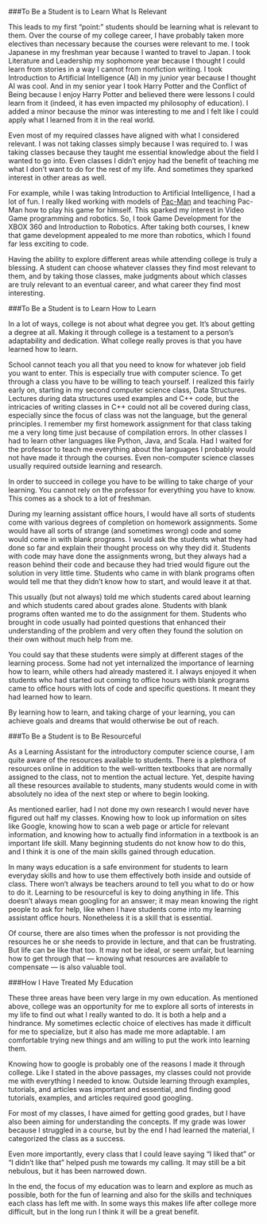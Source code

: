 ###To Be a Student is to Learn What Is Relevant

This leads to my first &ldquo;point:&rdquo; students should be learning what is relevant to them. Over the course of my college career, I have probably taken more electives than necessary because the courses were relevant to me. I took Japanese in my freshman year because I wanted to travel to Japan. I took Literature and Leadership my sophomore year because I thought I could learn from stories in a way I cannot from nonfiction writing. I took Introduction to Artificial Intelligence (AI) in my junior year because I thought AI was cool. And in my senior year I took Harry Potter and the Conflict of Being because I enjoy Harry Potter and believed there were lessons I could learn from it (indeed, it has even impacted my philosophy of education). I added a minor because the minor was interesting to me and I felt like I could apply what I learned from it in the real world.

Even most of my required classes have aligned with what I considered relevant. I was not taking classes simply because I was required to. I was taking classes because they taught me essential knowledge about the field I wanted to go into. Even classes I didn&rsquo;t enjoy had the benefit of teaching me what I don&rsquo;t want to do for the rest of my life. And sometimes they sparked interest in other areas as well.

For example, while I was taking Introduction to Artificial Intelligence, I had a lot of fun. I really liked working with models of <a href="http://en.wikipedia.org/wiki/Pac-Man" target="_blank">Pac-Man</a> and teaching Pac-Man how to play his game for himself. This sparked my interest in Video Game programming and robotics. So, I took 
Game Development for the XBOX 360 and Introduction to Robotics. After taking both courses, I knew that game development appealed to me more than robotics, which I found far less exciting to code.

Having the ability to explore different areas while attending college is truly a blessing. A student can choose whatever classes they find most relevant to them, and by taking those classes, make judgments about which classes are truly relevant to an eventual career, and what career they find most interesting.

###To Be a Student is to Learn How to Learn

In a lot of ways, college is not about what degree you get. It&rsquo;s about getting a degree at all. Making it through college is a testament to a person&rsquo;s adaptability and dedication. What college really proves is that you have learned how to learn.

School cannot teach you all that you need to know for whatever job field you want to enter. This is especially true with computer science. To get through a class you have to be willing to teach yourself. I realized this fairly early on, starting in my second computer science class, Data Structures. Lectures during data structures used examples and C++ code, but the intricacies of writing classes in C++ could not all be covered during class, especially since the focus of class was not the language, but the general principles. I remember my first homework assignment for that class taking me a very long time just because of compilation errors. In other classes I had to learn other languages like Python, Java, and Scala. Had I waited for the professor to teach me everything about the languages I probably would not have made it through the courses. Even non-computer science classes usually required outside learning and research. 

In order to succeed in college you have to be willing to take charge of your learning. You cannot rely on the professor for everything you have to know. This comes as a shock to a lot of freshman.

During my learning assistant office hours, I would have all sorts of students come with various degrees of completion on homework assignments. Some would have all sorts of strange (and sometimes wrong) code and some would come in with blank programs. I would ask the students what they had done so far and explain their thought process on why they did it. Students with code may have done the assignments wrong, but they always had a reason behind their code and because they had tried would figure out the solution in very little time. Students who came in with blank programs often would tell me that they didn&rsquo;t know how to start, and would leave it at that.

This usually (but not always) told me which students cared about learning and which students cared about grades alone. Students with blank programs often wanted me to do the assignment for them. Students who brought in code usually had pointed questions that enhanced their understanding of the problem and very often they found the solution on their own without much help from me.

You could say that these students were simply at different stages of the learning process. Some had not yet internalized the importance of learning how to learn, while others had already mastered it. I always enjoyed it when students who had started out coming to office hours with blank programs came to office hours with lots of code and specific questions. It meant they had learned how to learn.

By learning how to learn, and taking charge of your learning, you can achieve goals and dreams that would otherwise be out of reach.

###To Be a Student is to Be Resourceful

As a Learning Assistant for the introductory computer science course, I am quite aware of the resources available to students. There is a plethora of resources online in addition to the well-written textbooks that are normally assigned to the class, not to mention the actual lecture. Yet, despite having all these resources available to students, many students would come in with absolutely no idea of the next step or where to begin looking.

As mentioned earlier, had I not done my own research I would never have figured out half my classes. Knowing how to look up information on sites like Google, knowing how to scan a web page or article for relevant information, and knowing how to actually find information in a textbook is an important life skill. Many beginning students do not know how to do this, and I think it is one of the main skills gained through education.

In many ways education is a safe environment for students to learn everyday skills and how to use them effectively both inside and outside of class. There won&rsquo;t always be teachers around to tell you what to do or how to do it. Learning to be resourceful is key to doing anything in life. This doesn&rsquo;t always mean googling for an answer; it may mean knowing the right people to ask for help, like when I have students come into my learning assistant office hours. Nonetheless it is a skill that is essential.

Of course, there are also times when the professor is not providing the resources he or she needs to provide in lecture, and that can be frustrating. But life can be like that too. It may not be ideal, or seem unfair, but learning how to get through that &mdash; knowing what resources are available to compensate &mdash; is also valuable tool.

###How I Have Treated My Education

These three areas have been very large in my own education. As mentioned above, college was an opportunity for me to explore all sorts of interests in my life to find out what I really wanted to do. It is both a help and a hindrance. My sometimes eclectic choice of electives has made it difficult for me to specialize, but it also has made me more adaptable. I am comfortable trying new things and am willing to put the work into learning them.

Knowing how to google is probably one of the reasons I made it through college. Like I stated in the above passages, my classes could not provide me with everything I needed to know. Outside learning through examples, tutorials, and articles was important and essential, and finding good tutorials, examples, and articles required good googling.

For most of my classes, I have aimed for getting good grades, but I have also been aiming for understanding the concepts. If my grade was lower because I struggled in a course, but by the end I had learned the material, I categorized the class as a success.

Even more importantly, every class that I could leave saying &ldquo;I liked that&rdquo; or &ldquo;I didn&rsquo;t like that&rdquo; helped push me towards my calling. It may still be a bit nebulous, but it has been narrowed down.

In the end, the focus of my education was to learn and explore as much as possible, both for the fun of learning and also for the skills and techniques each class has left me with. In some ways this makes life after college more difficult, but in the long run I think it will be a great benefit.